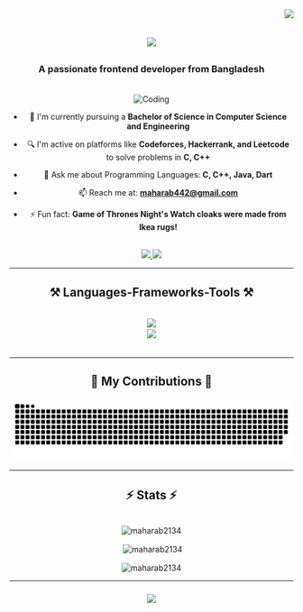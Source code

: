 <img align="right" src="https://visitor-badge.laobi.icu/badge?page_id=Maharab2134.Maharab2134" />
<h1 align="center">
    <img src="https://readme-typing-svg.herokuapp.com/?font=Righteous&size=35&center=true&vCenter=true&width=500&height=70&duration=5550&lines=Hi+There!+👋;+I'm+Md+Maharab+Hosen;" />
</h1>
<h3 align="center">A passionate frontend developer from Bangladesh</h3>
<br/>

<div align="center">
<img align="center" alt="Coding" width="200" src="https://cdn.dribbble.com/users/1059583/screenshots/4171367/coding-freak.gif">

- 🌱 I'm currently pursuing a **Bachelor of Science in Computer Science and Engineering** <br/>

- 🔍 I'm active on platforms like **Codeforces, Hackerrank, and Leetcode** to solve problems in **C, C++** <br/>

- 💬 Ask me about Programming Languages: **C, C++, Java, Dart** <br/>

- 📫 Reach me at: **maharab442@gmail.com** <br/>

- ⚡ Fun fact: **Game of Thrones Night's Watch cloaks were made from Ikea rugs!**
</div>
<br/>

<div align="center">
  <a href="mailto:maharab442@gmail.com">
    <img src="https://img.shields.io/badge/Gmail-333333?style=for-the-badge&logo=gmail&logoColor=red" />
  </a>
  <a href="https://www.linkedin.com/in/md-maharab-hosen-679a70253/" target="_blank">
    <img src="https://img.shields.io/badge/LinkedIn-0077B5?style=for-the-badge&logo=linkedin&logoColor=white" />
  </a>
</div>

<hr/>

<h2 align="center">⚒️ Languages-Frameworks-Tools ⚒️</h2>
<br/>
<div align="center">
    <img src="https://skillicons.dev/icons?i=c,cpp,python,javascript" /><br>
    <img src="https://skillicons.dev/icons?i=github,bootstrap,html,css,vscode,figma,git,flutter,linux,androidstudio" />
</div>

<br/>
<hr/>

<div align="center">
  <h2>🐍 My Contributions 🐍</h2>

  ![snake_gif](https://raw.githubusercontent.com/Maharab2134/Maharab2134/output/github-snake-dark.svg)  

</div>

<hr/>

<h2 align="center">⚡ Stats ⚡</h2>
<br/>
<div align="center">
  <img width=390 src="https://github-readme-stats.vercel.app/api/top-langs?username=maharab2134&show_icons=true&locale=en&layout=compact" alt="maharab2134">
  <p>&nbsp;<img align="center" src="https://github-readme-stats.vercel.app/api?username=maharab2134&show_icons=true&locale=en" alt="maharab2134" /></p>
  <p><img align="center" src="https://github-readme-streak-stats.herokuapp.com/?user=maharab2134&" alt="maharab2134" /></p>
</div>

<hr/>

<h3 align="center">
    <img src="https://readme-typing-svg.herokuapp.com/?font=Righteous&size=25&center=true&vCenter=true&width=500&height=70&duration=4000&lines=Thanks+for+visiting!+✌️;+I'm+always+ready+for+programming+contests.">
</h3>
<br/>
